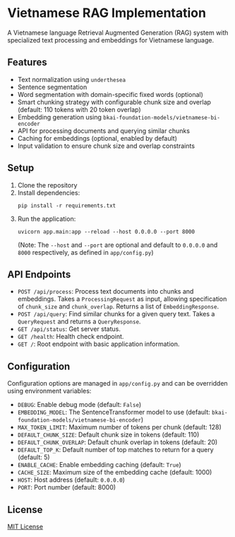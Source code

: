 # Vietnamese RAG Implementation

A Vietnamese language Retrieval Augmented Generation (RAG) system with specialized text processing and embeddings for Vietnamese language.

## Features

- Text normalization using `underthesea`
- Sentence segmentation
- Word segmentation with domain-specific fixed words (optional)
- Smart chunking strategy with configurable chunk size and overlap (default: 110 tokens with 20 token overlap)
- Embedding generation using `bkai-foundation-models/vietnamese-bi-encoder`
- API for processing documents and querying similar chunks
- Caching for embeddings (optional, enabled by default)
- Input validation to ensure chunk size and overlap constraints

## Setup

1. Clone the repository
2. Install dependencies:
   ```
   pip install -r requirements.txt
   ```
3. Run the application:
   ```
   uvicorn app.main:app --reload --host 0.0.0.0 --port 8000
   ```
   (Note: The `--host` and `--port` are optional and default to `0.0.0.0` and `8000` respectively, as defined in `app/config.py`)

## API Endpoints

- `POST /api/process`: Process text documents into chunks and embeddings.  Takes a `ProcessingRequest` as input, allowing specification of `chunk_size` and `chunk_overlap`. Returns a list of `EmbeddingResponse`.
- `POST /api/query`: Find similar chunks for a given query text. Takes a `QueryRequest` and returns a `QueryResponse`.
- `GET /api/status`:  Get server status.
- `GET /health`: Health check endpoint.
- `GET /`: Root endpoint with basic application information.

## Configuration

Configuration options are managed in `app/config.py` and can be overridden using environment variables:

- `DEBUG`: Enable debug mode (default: `False`)
- `EMBEDDING_MODEL`:  The SentenceTransformer model to use (default: `bkai-foundation-models/vietnamese-bi-encoder`)
- `MAX_TOKEN_LIMIT`: Maximum number of tokens per chunk (default: 128)
- `DEFAULT_CHUNK_SIZE`: Default chunk size in tokens (default: 110)
- `DEFAULT_CHUNK_OVERLAP`: Default chunk overlap in tokens (default: 20)
- `DEFAULT_TOP_K`: Default number of top matches to return for a query (default: 5)
- `ENABLE_CACHE`: Enable embedding caching (default: `True`)
- `CACHE_SIZE`: Maximum size of the embedding cache (default: 1000)
- `HOST`: Host address (default: `0.0.0.0`)
- `PORT`: Port number (default: 8000)

## License

[MIT License](LICENSE) 